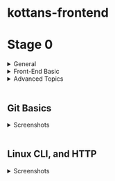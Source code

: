 # kottans-frontend
# Stage 0 

<details>
<summary>General</summary> 
 
- [X] [Git Basics](https://github.com/kottans/frontend/blob/2022_UA/tasks/git-intro.md)  
- [X] [Linux CLI and Networking](https://github.com/kottans/frontend/blob/2022_UA/tasks/linux-cli-http.md)  
- [ ] [VCS (hello gitty), GitHub and Collaboration](https://github.com/kottans/frontend/blob/2022_UA/tasks/git-collaboration.md)  
 
</details>   
<details>
<summary>Front-End Basic</summary> 
 
- [ ] [Intro to HTML & CSS](https://github.com/kottans/frontend/blob/2022_UA/tasks/html-css-intro.md)  
- [ ] [Responsive Web Design](https://github.com/kottans/frontend/blob/2022_UA/tasks/html-css-responsive.md)  
- [ ] [HTML & CSS Practice](https://github.com/kottans/frontend/blob/2022_UA/tasks/html-css-popup.md)  
- [ ] [JavaScript Basics](https://github.com/kottans/frontend/blob/2022_UA/tasks/js-basics.md)  
- [ ] [Document Object Model](https://github.com/kottans/frontend/blob/2022_UA/tasks/js-dom.md) 
 
</details>   
<details>
<summary>Advanced Topics</summary> 
 
- [ ] [Building a Tiny JS World](https://github.com/kottans/frontend/blob/2022_UA/tasks/js-pre-oop.md)  
- [ ] [Object oriented JS](https://github.com/kottans/frontend/blob/2022_UA/tasks/js-oop.md)  
- [ ] [OOP exercise](https://github.com/kottans/frontend/blob/2022_UA/tasks/js-post-oop.md)  
- [ ] [Offline Web Applications](https://github.com/kottans/frontend/blob/2022_UA/tasks/app-design-offline.md)  
- [ ] [Memory pair game](https://github.com/kottans/frontend/blob/2022_UA/tasks/memory-pair-game.md)  
- [ ] [Website Performance Optimization](https://github.com/kottans/frontend/blob/2022_UA/tasks/app-design-performance.md)  
- [ ] [Friends App](https://github.com/kottans/frontend/blob/2022_UA/tasks/friends-app.md)  
 
</details>
<br>  

## Git Basics  
 
<details>
<summary>Screenshots</summary>
 
![Learn Git Basics](/coursera/сoursera-2.jpg) 
<br>  
![Learn Git Branching course Basics](/images/git-basics.jpg)
<br> 
![Learn Git Branching course Basics](/images/git-remote-repo.jpg)
 <br> 

</details>  
<br>

## Linux CLI, and HTTP  

<details>
<summary>Screenshots</summary>

![Linux Survival Quiz 1](./task_linux_cli/linux-1-quiz.jpg)  
<br>

![Linux Survival Quiz 2](./task_linux_cli/linux-2-quiz.jpg)  
<br>  

![Linux Survival Quiz 3](./task_linux_cli/linux-3-quiz.jpg)  
<br>  

![Linux Survival Quiz 4](./task_linux_cli/linux-4-quiz.jpg)  
<br>   
</details>  
<br>   

